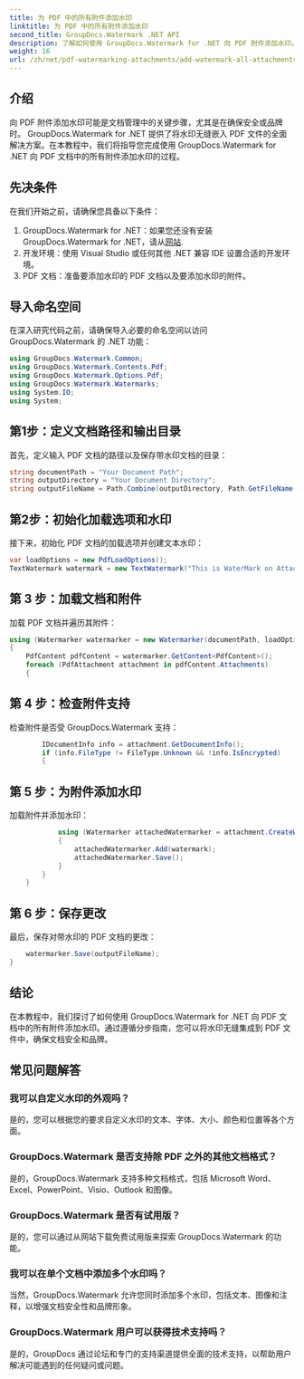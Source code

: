 ```yaml
---
title: 为 PDF 中的所有附件添加水印
linktitle: 为 PDF 中的所有附件添加水印
second_title: GroupDocs.Watermark .NET API
description: 了解如何使用 GroupDocs.Watermark for .NET 向 PDF 附件添加水印。使用自定义水印轻松保护您的文档。
weight: 16
url: /zh/net/pdf-watermarking-attachments/add-watermark-all-attachments-pdf/
---
```

## 介绍
向 PDF 附件添加水印可能是文档管理中的关键步骤，尤其是在确保安全或品牌时。 GroupDocs.Watermark for .NET 提供了将水印无缝嵌入 PDF 文件的全面解决方案。在本教程中，我们将指导您完成使用 GroupDocs.Watermark for .NET 向 PDF 文档中的所有附件添加水印的过程。
## 先决条件
在我们开始之前，请确保您具备以下条件：
1.  GroupDocs.Watermark for .NET：如果您还没有安装 GroupDocs.Watermark for .NET，请从[网站](https://releases.groupdocs.com/Watermark/net/).
2. 开发环境：使用 Visual Studio 或任何其他 .NET 兼容 IDE 设置合适的开发环境。
3. PDF 文档：准备要添加水印的 PDF 文档以及要添加水印的附件。

## 导入命名空间
在深入研究代码之前，请确保导入必要的命名空间以访问 GroupDocs.Watermark 的 .NET 功能：
```csharp
using GroupDocs.Watermark.Common;
using GroupDocs.Watermark.Contents.Pdf;
using GroupDocs.Watermark.Options.Pdf;
using GroupDocs.Watermark.Watermarks;
using System.IO;
using System;
```
## 第1步：定义文档路径和输出目录
首先，定义输入 PDF 文档的路径以及保存带水印文档的目录：
```csharp
string documentPath = "Your Document Path";
string outputDirectory = "Your Document Directory";
string outputFileName = Path.Combine(outputDirectory, Path.GetFileName(documentPath));
```
## 第2步：初始化加载选项和水印
接下来，初始化 PDF 文档的加载选项并创建文本水印：
```csharp
var loadOptions = new PdfLoadOptions();
TextWatermark watermark = new TextWatermark("This is WaterMark on Attachment", new Font("Arial", 19));
```
## 第 3 步：加载文档和附件
加载 PDF 文档并遍历其附件：
```csharp
using (Watermarker watermarker = new Watermarker(documentPath, loadOptions))
{
    PdfContent pdfContent = watermarker.GetContent<PdfContent>();
    foreach (PdfAttachment attachment in pdfContent.Attachments)
    {
```
## 第 4 步：检查附件支持
检查附件是否受 GroupDocs.Watermark 支持：
```csharp
        IDocumentInfo info = attachment.GetDocumentInfo();
        if (info.FileType != FileType.Unknown && !info.IsEncrypted)
        {
```
## 第 5 步：为附件添加水印
加载附件并添加水印：
```csharp
            using (Watermarker attachedWatermarker = attachment.CreateWatermarker())
            {
                attachedWatermarker.Add(watermark);
                attachedWatermarker.Save();
            }
        }
    }
```
## 第 6 步：保存更改
最后，保存对带水印的 PDF 文档的更改：
```csharp
    watermarker.Save(outputFileName);
}
```

## 结论
在本教程中，我们探讨了如何使用 GroupDocs.Watermark for .NET 向 PDF 文档中的所有附件添加水印。通过遵循分步指南，您可以将水印无缝集成到 PDF 文件中，确保文档安全和品牌。
## 常见问题解答
### 我可以自定义水印的外观吗？
是的，您可以根据您的要求自定义水印的文本、字体、大小、颜色和位置等各个方面。
### GroupDocs.Watermark 是否支持除 PDF 之外的其他文档格式？
是的，GroupDocs.Watermark 支持多种文档格式，包括 Microsoft Word、Excel、PowerPoint、Visio、Outlook 和图像。
### GroupDocs.Watermark 是否有试用版？
是的，您可以通过从网站下载免费试用版来探索 GroupDocs.Watermark 的功能。
### 我可以在单个文档中添加多个水印吗？
当然，GroupDocs.Watermark 允许您同时添加多个水印，包括文本、图像和注释，以增强文档安全性和品牌形象。
### GroupDocs.Watermark 用户可以获得技术支持吗？
是的，GroupDocs 通过论坛和专门的支持渠道提供全面的技术支持，以帮助用户解决可能遇到的任何疑问或问题。